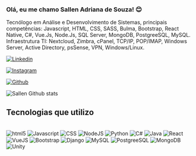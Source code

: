 ### Olá, eu me chamo Sallen Adriana de Souza! 😊
Tecnólogo em Análise e Desenvolvimento de Sistemas, principais competências: Javascript, HTML, CSS, SASS, Bulma, Bootstrap, React Native, C#, Vue.Js, Node.Js, SQL Server, MongoDB, PostgreeSQL, MySQL.
Infraestrutura TI: Nextcloud, Zimbra, cPanel, TCP/IP, POP/IMAP, Windows Server, Active Directory, psSense, VPN, Windows/Linux. 


[![Linkedin](https://img.shields.io/badge/LinkedIn-0077B5?style=for-the-badge&logo=linkedin&logoColor=white)](https://www.linkedin.com/in/sallensouza/)

[![Instagram](https://img.shields.io/badge/Instagram-E4405F?style=for-the-badge&logo=instagram&logoColor=white)](https://www.instagram.com/xkidsn/)

[![Github](https://img.shields.io/badge/GitHub-100000?style=for-the-badge&logo=github&logoColor=white)](https://github.com/sallenmosele/)

![Sallen Github stats](https://github-readme-stats.vercel.app/api?username=sallenmosele&show_icons=true&theme=radical)

## Tecnologias que utilizo

<div style="display: inline_block"><br/>
<img align="center" alt= "html5"src="https://img.shields.io/badge/HTML5-E34F26?style=for-the-badge&logo=html5&logoColor=white" />
<img align="center" alt= "Javascript" src="https://img.shields.io/badge/JavaScript-F7DF1E?style=for-the-badge&logo=javascript&logoColor=black" />
<img align="center" alt= "CSS" src="https://img.shields.io/badge/CSS3-1572B6?style=for-the-badge&logo=css3&logoColor=white" />
<img align="center" alt= "NodeJS" src="https://img.shields.io/badge/Node.js-43853D?style=for-the-badge&logo=node.js&logoColor=white" />
<img align="center" alt= "Python" src="https://img.shields.io/badge/Python-14354C?style=for-the-badge&logo=python&logoColor=white" />
<img align="center" alt= "C#" src="https://img.shields.io/badge/C%23-239120?style=for-the-badge&logo=c-sharp&logoColor=white" />
<img align="center" alt= "Java" src="https://img.shields.io/badge/Java-ED8B00?style=for-the-badge&logo=java&logoColor=white" />
<img align="center" alt= "React" src="https://img.shields.io/badge/React-20232A?style=for-the-badge&logo=react&logoColor=61DAFB" />
<img align="center" alt= "VueJS" src="https://img.shields.io/badge/Vue.js-35495E?style=for-the-badge&logo=vue.js&logoColor=4FC08D" />
<img align="center" alt= "Bootstrap" src="https://img.shields.io/badge/Bootstrap-563D7C?style=for-the-badge&logo=bootstrap&logoColor=white" />
<img align="center" alt= "Django" src="https://img.shields.io/badge/Django-092E20?style=for-the-badge&logo=django&logoColor=white" />
<img align="center" alt= "MySQL" src="https://img.shields.io/badge/MySQL-00000F?style=for-the-badge&logo=mysql&logoColor=white" />
<img align="center" alt= "PostgreeSQL" src="https://img.shields.io/badge/PostgreSQL-316192?style=for-the-badge&logo=postgresql&logoColor=white" />
<img align="center" alt= "MongoDB" src="https://img.shields.io/badge/MongoDB-4EA94B?style=for-the-badge&logo=mongodb&logoColor=white" />
<img align="center" alt= "Unity" src="https://img.shields.io/badge/Unity-100000?style=for-the-badge&logo=unity&logoColor=white" />

</div>

